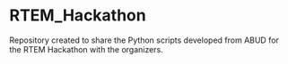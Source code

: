# RTEM_Hackathon
Repository created to share the Python scripts developed from ABUD for the RTEM Hackathon with the organizers.
